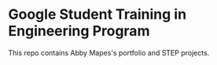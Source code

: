 # Google Student Training in Engineering Program

This repo contains Abby Mapes's portfolio and STEP projects.
